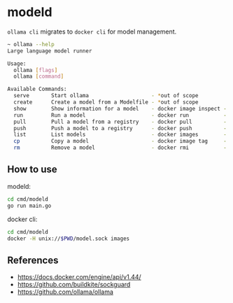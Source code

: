 # modeld

`ollama cli` migrates to `docker cli` for model management.

```bash
~ ollama --help
Large language model runner

Usage:
  ollama [flags]
  ollama [command]

Available Commands:
  serve       Start ollama                    - *out of scope
  create      Create a model from a Modelfile - *out of scope
  show        Show information for a model    - docker image inspect - not implemented
  run         Run a model                     - docker run           - not implemented
  pull        Pull a model from a registry    - docker pull          - ok/progress report wip
  push        Push a model to a registry      - docker push          - not implemented
  list        List models                     - docker images        - ok
  cp          Copy a model                    - docker image tag     - not implemented
  rm          Remove a model                  - docker rmi           - ok/untested
```

## How to use

modeld:

```bash
cd cmd/modeld
go run main.go
```

docker cli:

```bash
cd cmd/modeld
docker -H unix://$PWD/model.sock images
```

## References

- https://docs.docker.com/engine/api/v1.44/
- https://github.com/buildkite/sockguard
- https://github.com/ollama/ollama